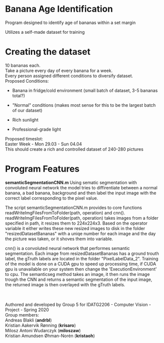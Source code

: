 # Banana Age Identification

Program designed to identify age of bananas within a set margin

Utilizes a self-made dataset for training
# Creating the dataset
10 bananas each.</br>Take a picture every day of every banana for a week.</br>Every person assigned different conditions to diversify dataset.</br>Proposed Conditions: </br>
- Banana in fridge/cold environment (small batch of dataset, 3-5 bananas total?)

- "Normal" conditions (makes most sense for this to be the largest batch of our dataset)

- Rich sunlight

- Professional-grade light</br>

Proposed timeslot:</br>Easter Week - Mon 29.03 - Sun 04.04</br>This should create a rich and controlled dataset of 240-280 pictures

# Program Features
<b> semanticSegmentationCNN.m </b>
Using sematic segmentation with convoluted neural network the model tries to diffirentiate between a normal banana, a bad banana, background 
and then label the input image with the correct label corresponding to the pixel value.  
  
The script semanticSegmentationCNN.m provides to core functions readWriteImgFilesFromToFolder(path, operation) and cnn().  
readWriteImgFilesFromToFolder(path, operation) takes images from a folder specified in path, it resizes them to 224x224x3. 
Based on the operator variable it either writes these new resized images to disk in the folder "resizedDatasetBananas" 
with a uniqe number for each image and the day the picture was taken, or it shoves them into variable.  
  
cnn() is a convoluted neural network that performes semantic segmentation. Each image from resizedDatasetBananas has a ground trouth label, 
the gTruth labels are located in the folder "PixelLabelData_2". Training of the model is done on a CUDA gpu to speed up processing time, 
if CUDA gpu is unavailable on your system then change the 'ExecutionEnvironment' to cpu. The semanticseg method takes an image, it then 
runs the image trough the CNN and returns a semantic segmentation of the input image, the returned image is then overlayed with the gTruth labels.  
</br> </br>

Authored and developed by Group 5 for IDATG2206 - Computer Vision - Project - Spring 2020 </br>
Group members:</br>
Andreas Blakli (<b>andrbl</b>) </br>
Kristian Aakervik Rønning (<b>krisaro</b>) </br>
Milosz Antoni Wudarczyk (<b>miloszaw</b>) </br>
Kristian Amundsen Øhman-Norén (<b>kristaoh</b>) </br>
